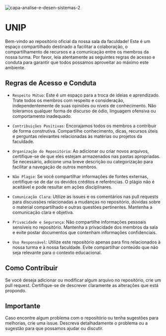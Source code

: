 
![capa-analise-e-desen-sistemas-2](https://github.com/allmeidalima/UNIP/assets/91704800/f669abc7-f2c8-4685-be1f-75a693b7db98)

# UNIP
Bem-vindo ao repositório oficial da nossa sala da faculdade! Este é um espaço compartilhado destinado a facilitar a colaboração, o compartilhamento de recursos e a comunicação entre os membros da nossa turma. Por favor, leia atentamente as seguintes regras de acesso e conduta para garantir que todos possamos aproveitar ao máximo este ambiente.

## Regras de Acesso e Conduta
- `Respeito Mútuo`: Este é um espaço para a troca de ideias e aprendizado. Trate todos os membros com respeito e consideração, independentemente de suas opiniões ou níveis de conhecimento. Não toleramos qualquer forma de discurso de ódio, linguagem ofensiva ou comportamento inadequado.

- `Contribuições Positivas`: Encorajamos todos os membros a contribuir de forma construtiva. Compartilhe conhecimento, dicas, recursos úteis e perguntas relevantes relacionadas às matérias ou projetos da faculdade.

- `Organização do Repositório`: Ao adicionar ou criar novos arquivos, certifique-se de que eles estejam armazenados nas pastas apropriadas. Se necessário, adicione uma breve descrição ou categorização para facilitar a navegação de outros membros.

- `Não Plagie`: Se você compartilhar informações de fontes externas, certifique-se de dar os devidos créditos e referências. O plágio não é aceitável e pode resultar em ações disciplinares.

- `Comunicação Clara`: Utilize as issues e os comentários nas pull requests para discussões relacionadas a mudanças no repositório, dúvidas sobre o material compartilhado e outras questões pertinentes. Mantenha a comunicação clara e objetiva.

- `Privacidade e Segurança`: Não compartilhe informações pessoais sensíveis no repositório. Mantenha a privacidade dos membros da sala e evite postar documentos que contenham informações confidenciais.

- `Uso Responsável`: Utilize este repositório apenas para fins relacionados à nossa turma e à nossa faculdade. Evite compartilhar conteúdo que não seja relevante para o contexto educacional.

## Como Contribuir
Se você deseja adicionar ou modificar algum arquivo no repositório, crie um pull request. Certifique-se de descrever claramente as alterações que está propondo.

## Importante 
Caso encontre algum problema com o repositório ou tenha sugestões para melhorias, crie uma issue. Descreva detalhadamente o problema ou a sugestão para que possamos ajudar ou discutir.


